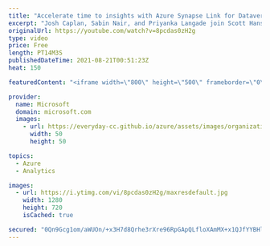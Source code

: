 ```yaml
---
title: "Accelerate time to insights with Azure Synapse Link for Dataverse | Azure Friday"
excerpt: "Josh Caplan, Sabin Nair, and Priyanka Langade join Scott Hanselman to show how you can use native Azure Synapse Analytical runtimes to analyze Dataverse data and get actionable insights.  Dataverse structures a variety of data and business logic to support interconnected applications and processes in"
originalUrl: https://youtube.com/watch?v=8pcdas0zH2g
type: video
price: Free
length: PT14M3S
publishedDateTime: 2021-08-21T00:51:23Z
heat: 150

featuredContent: "<iframe width=\"800\" height=\"500\" frameborder=\"0\" src=\"https://www.youtube.com/embed/8pcdas0zH2g\" allow=\"accelerometer; autoplay; encrypted-media; gyroscope; picture-in-picture\" allowfullscreen></iframe>"

provider:
  name: Microsoft
  domain: microsoft.com
  images:
    - url: https://everyday-cc.github.io/azure/assets/images/organizations/microsoft.com-50x50.jpg
      width: 50
      height: 50

topics:
  - Azure
  - Analytics

images:
  - url: https://i.ytimg.com/vi/8pcdas0zH2g/maxresdefault.jpg
    width: 1280
    height: 720
    isCached: true

secured: "0Qn9Gcg1om/aWUOn/+x3H7d8Qrhe3rXre96RpGApQLfloXAmMX+x1QJfYYBHlvRavP2wyK6sR3cHhnP32mVKd8egExB7IYnannYogdY57jujWow9bbxS5YDbj36oLzkSMS+wNvFuR8qbXpeH2sU18JkdnU9uPNUXZc4suQHu8tGFUZZPO0LsuLDFki6WIMQCu69Jm6AykmUvXWAOusm8YRJwZqU1J4JfoySlVEC1GdSXjsOXt00pYmahQuYASaRpCHgpHS4pgxvo+sWo1De4F/kWfJSMkEq27JGpsaDwKCX2eV6KGo1VGX5mhwXeNre4IIc8WLLmmZkd8/ELmVMeukNVQwwlv2mf3p4AP+ZYcBp5xaYJ64YZaSi2KKM4gCK8aKu7FxIQqG7ZBHjG4kbnOsFMsUgEz+XiO/3nz4BfS9s=;BGb08sqPC/iNP7hEBDMaCw=="
---
```


